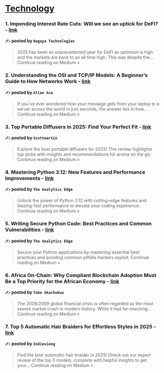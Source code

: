 
<h1><a href=https://medium.com/tag/technology/recommended target="_blank" rel="noopener noreferrer">Technology</a></h1>
<h3>1. Impending Interest Rate Cuts: Will we see an uptick for DeFI? - <a href="https://nagayaofficial.medium.com/impending-interest-rate-cuts-will-we-see-an-uptick-for-defi-dbb9478f880b?source=rss------technology-5" target="_blank" rel="noopener noreferrer">link</a></h3>

✍️ **posted by `Nagaya Technologies`**

<blockquote>2025 has been an unprecedented year for DeFI as optimism is high and the markets are back to an all time high. This was despite the…
Continue reading on Medium »</blockquote>

<h3>2. Understanding the OSI and TCP/IP Models: A Beginner’s Guide to How Networks Work - <a href="https://allenace.medium.com/understanding-the-osi-and-tcp-ip-models-a-beginners-guide-to-how-networks-work-a826ec59d05c?source=rss------technology-5" target="_blank" rel="noopener noreferrer">link</a></h3>

✍️ **posted by `Allen Ace`**

<blockquote>If you’ve ever wondered how your message gets from your laptop to a server across the world in just seconds, the answer lies in how…
Continue reading on Medium »</blockquote>

<h3>3. Top Portable Diffusers in 2025: Find Your Perfect Fit - <a href="https://medium.com/@scottmartin_10040/top-portable-diffusers-in-2025-find-your-perfect-fit-662c62db773a?source=rss------technology-5" target="_blank" rel="noopener noreferrer">link</a></h3>

✍️ **posted by `Scottmartin`**

<blockquote>Explore the best portable diffusers for 2025! This review highlights top picks with insights and recommendations for aroma on the go.
Continue reading on Medium »</blockquote>

<h3>4. Mastering Python 3.12: New Features and Performance Improvements - <a href="https://theanalyticsedge.medium.com/mastering-python-3-12-new-features-and-performance-improvements-7eef6a56c7ff?source=rss------technology-5" target="_blank" rel="noopener noreferrer">link</a></h3>

✍️ **posted by `The Analytics Edge `**

<blockquote>Unlock the power of Python 3.12 with cutting-edge features and blazing-fast performance to elevate your coding experience.
Continue reading on Medium »</blockquote>

<h3>5. Writing Secure Python Code: Best Practices and Common Vulnerabilities - <a href="https://theanalyticsedge.medium.com/writing-secure-python-code-best-practices-and-common-vulnerabilities-f7ee37e0b666?source=rss------technology-5" target="_blank" rel="noopener noreferrer">link</a></h3>

✍️ **posted by `The Analytics Edge `**

<blockquote>Secure your Python applications by mastering essential best practices and avoiding common pitfalls hackers exploit.
Continue reading on Medium »</blockquote>

<h3>6. Africa On-Chain: Why Compliant Blockchain Adoption Must Be a Top Priority for the African Economy - <a href="https://medium.com/@TobeAkachukwu/africa-on-chain-why-compliant-blockchain-adoption-must-be-a-top-priority-for-the-african-economy-9167561ebc58?source=rss------technology-5" target="_blank" rel="noopener noreferrer">link</a></h3>

✍️ **posted by `Tobe Akachukwu`**

<blockquote>The 2008/2009 global financial crisis is often regarded as the most severe market crash in modern history. While it had far-reaching…
Continue reading on Medium »</blockquote>

<h3>7. Top 5 Automatic Hair Braiders for Effortless Styles in 2025 - <a href="https://medium.com/@indiexiong/top-5-automatic-hair-braiders-for-effortless-styles-in-2025-99878a261b16?source=rss------technology-5" target="_blank" rel="noopener noreferrer">link</a></h3>

✍️ **posted by `Indiexiong`**

<blockquote>Find the best automatic hair braider in 2025! Check out our expert review of the top 5 models, complete with helpful insights to get your…
Continue reading on Medium »</blockquote>

